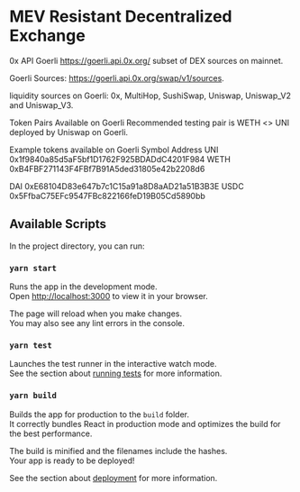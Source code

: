 # MEV Resistant Decentralized Exchange

0x API Goerli https://goerli.api.0x.org/ subset of DEX sources on mainnet.

Goerli Sources: https://goerli.api.0x.org/swap/v1/sources.

liquidity sources on Goerli: 0x, MultiHop, SushiSwap, Uniswap, Uniswap_V2 and Uniswap_V3.

Token Pairs Available on Goerli
Recommended testing pair is WETH <> UNI deployed by Uniswap on Goerli.

Example tokens available on Goerli
Symbol Address
UNI 0x1f9840a85d5aF5bf1D1762F925BDADdC4201F984
WETH 0xB4FBF271143F4FBf7B91A5ded31805e42b2208d6

DAI 0xE68104D83e647b7c1C15a91a8D8aAD21a51B3B3E
USDC 0x5FfbaC75EFc9547FBc822166feD19B05Cd5890bb

## Available Scripts

In the project directory, you can run:

### `yarn start`

Runs the app in the development mode.\
Open [http://localhost:3000](http://localhost:3000) to view it in your browser.

The page will reload when you make changes.\
You may also see any lint errors in the console.

### `yarn test`

Launches the test runner in the interactive watch mode.\
See the section about [running tests](https://facebook.github.io/create-react-app/docs/running-tests) for more information.

### `yarn build`

Builds the app for production to the `build` folder.\
It correctly bundles React in production mode and optimizes the build for the best performance.

The build is minified and the filenames include the hashes.\
Your app is ready to be deployed!

See the section about [deployment](https://facebook.github.io/create-react-app/docs/deployment) for more information.
